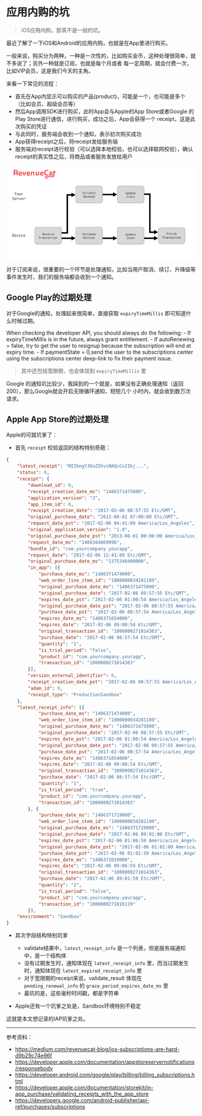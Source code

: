 # 应用内购的坑

> iOS应用内购，那真不是一般的坑。

最近了解了一下iOS和Android的应用内购，也就是在App里进行购买。

一般来说，购买分为两种，一种是一次性的，比如购买金币，这种处理很简单，就不多说了；另外一种就是订阅，也就是每个月或者
每一定周期，就会付费一次，比如VIP会员，这是我们今天的主角。

来看一下常见的流程：

- 首先在App内显示可以购买的产品(product)，可能是一个，也可能是多个（比如会员、超级会员等）
- 然后App调用SDK进行购买，此时App会与Apple的App Store或者Google 的Play Store进行通信，进行购买，成功之后，App会获得一个
receipt，这是此次购买的凭证
- 与此同时，服务端会收到一个通知，表示初次购买成功
- App获得receipt之后，将receipt发给服务端
- 服务端对receipt进行校验（可以选择本地校验，也可以选择联网校验），确认receipt的真实性之后，将商品或者服务发放给用户

![IAP 流程](./img/iap.png)

对于订阅来说，很重要的一个环节是处理通知，比如当用户取消、续订、升降级等事件发生时，我们的服务端都会收到一个通知。

## Google Play的过期处理

对于Google的通知，处理起来很简单，直接获取 `expiryTimeMillis` 即可知道什么时候过期。

When checking the developer API, you should always do the following:
    - If expiryTimeMillis is in the future, always grant entitlement.
    - If autoRenewing = false, try to get the user to resignup because the subscription will end at expiry time.
    - If paymentState = 0,send the user to the subscriptions center using the subscriptions center deep-link to
    fix their payment issue. 

> 其中还包括宽限期，也会体现到 `expiryTimeMillis` 里

Google 的通知坑比较少，我踩到的一个就是，如果没有正确处理通知（返回200），那么Google就会开启无限循环通知，短短几个
小时内，就会收到数万次请求。

## Apple App Store的过期处理

Apple的可就坑爹了：

- 首先 `receipt` 校验返回的结构特别奇葩：

```json
{
    "latest_receipt": "MIIbngYJKoZIhvcNAQcCoIIbj...",
    "status": 0,
    "receipt": {
        "download_id": 0,
        "receipt_creation_date_ms": "1486371475000",
        "application_version": "2",
        "app_item_id": 0,
        "receipt_creation_date": "2017-02-06 08:57:55 Etc/GMT",
        "original_purchase_date": "2013-08-01 07:00:00 Etc/GMT",
        "request_date_pst": "2017-02-06 04:41:09 America/Los_Angeles",
        "original_application_version": "1.0",
        "original_purchase_date_pst": "2013-08-01 00:00:00 America/Los_Angeles",
        "request_date_ms": "1486384869996",
        "bundle_id": "com.yourcompany.yourapp",
        "request_date": "2017-02-06 12:41:09 Etc/GMT",
        "original_purchase_date_ms": "1375340400000",
        "in_app": [{
            "purchase_date_ms": "1486371474000",
            "web_order_line_item_id": "1000000034281189",
            "original_purchase_date_ms": "1486371475000",
            "original_purchase_date": "2017-02-06 08:57:55 Etc/GMT",
            "expires_date_pst": "2017-02-06 01:00:54 America/Los_Angeles",
            "original_purchase_date_pst": "2017-02-06 00:57:55 America/Los_Angeles",
            "purchase_date_pst": "2017-02-06 00:57:54 America/Los_Angeles",
            "expires_date_ms": "1486371654000",
            "expires_date": "2017-02-06 09:00:54 Etc/GMT",
            "original_transaction_id": "1000000271014363",
            "purchase_date": "2017-02-06 08:57:54 Etc/GMT",
            "quantity": "1",
            "is_trial_period": "false",
            "product_id": "com.yourcompany.yourapp",
            "transaction_id": "1000000271014363"
        }],
        "version_external_identifier": 0,
        "receipt_creation_date_pst": "2017-02-06 00:57:55 America/Los_Angeles",
        "adam_id": 0,
        "receipt_type": "ProductionSandbox"
    },
    "latest_receipt_info": [{
            "purchase_date_ms": "1486371474000",
            "web_order_line_item_id": "1000000034281189",
            "original_purchase_date_ms": "1486371475000",
            "original_purchase_date": "2017-02-06 08:57:55 Etc/GMT",
            "expires_date_pst": "2017-02-06 01:00:54 America/Los_Angeles",
            "original_purchase_date_pst": "2017-02-06 00:57:55 America/Los_Angeles",
            "purchase_date_pst": "2017-02-06 00:57:54 America/Los_Angeles",
            "expires_date_ms": "1486371654000",
            "expires_date": "2017-02-06 09:00:54 Etc/GMT",
            "original_transaction_id": "1000000271014363",
            "purchase_date": "2017-02-06 08:57:54 Etc/GMT",
            "quantity": "1",
            "is_trial_period": "true",
            "product_id": "com.yourcompany.yourapp",
            "transaction_id": "1000000271014363"
        }, {
            "purchase_date_ms": "1486371719000",
            "web_order_line_item_id": "1000000034281190",
            "original_purchase_date_ms": "1486371720000",
            "original_purchase_date": "2017-02-06 09:02:00 Etc/GMT",
            "expires_date_pst": "2017-02-06 01:06:59 America/Los_Angeles",
            "original_purchase_date_pst": "2017-02-06 01:02:00 America/Los_Angeles",
            "purchase_date_pst": "2017-02-06 01:01:59 America/Los_Angeles",
            "expires_date_ms": "1486372019000",
            "expires_date": "2017-02-06 09:06:59 Etc/GMT",
            "original_transaction_id": "1000000271014363",
            "purchase_date": "2017-02-06 09:01:59 Etc/GMT",
            "quantity": "1",
            "is_trial_period": "false",
            "product_id": "com.yourcompany.yourapp",
            "transaction_id": "1000000271016119"
        }],
    "environment": "Sandbox"
}
```

- 其次字段结构特别坑爹
    - validate结果中，`latest_receipt_info` 是一个列表，但是服务端通知中，是一个结构体
    - 没有过期发生时，通知体现在 `latest_receipt_info` 里，而当过期发生时，通知体现在 `latest_expired_receipt_info` 里
    - 对于宽限期的receipt来说，validate_result 体现在 `pending_renewal_info` 的 `grace_period_expires_date_ms` 里
    - 最坑的是，这些毫秒时间戳，都是字符串

- Apple还有一个坑爹之处是，Sandbox环境特别不稳定

这就是本文想记录的IAP坑爹之处。

---

参考资料：

- https://medium.com/revenuecat-blog/ios-subscriptions-are-hard-d9b29c74e96f
- https://developer.apple.com/documentation/appstoreservernotifications/responsebody
- https://developer.android.com/google/play/billing/billing_subscriptions.html
- https://developer.apple.com/documentation/storekit/in-app_purchase/validating_receipts_with_the_app_store
- https://developers.google.com/android-publisher/api-ref/purchases/subscriptions
